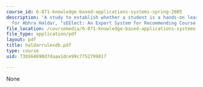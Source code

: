 ```yaml
---
course_id: 6-871-knowledge-based-applications-systems-spring-2005
description: 'A study to establish whether a student is a hands-on learner. (Appendix
  for Abhra Haldar, "sEElect: An Expert System for Recommending Course VI Classes".)'
file_location: /coursemedia/6-871-knowledge-based-applications-systems-spring-2005/73b564890d7daaa1dce99c7752799017_haldarrulesdb.pdf
file_type: application/pdf
layout: pdf
title: haldarrulesdb.pdf
type: course
uid: 73b564890d7daaa1dce99c7752799017

---
```

None